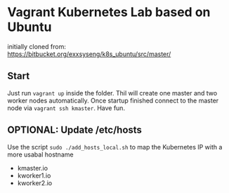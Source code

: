 # Vagrant Kubernetes Lab based on Ubuntu
initially cloned from: https://bitbucket.org/exxsyseng/k8s_ubuntu/src/master/

## Start
Just run `vagrant up` inside the folder. Thil will create one master and two worker nodes automatically. Once startup finished connect to the master node via `vagrant ssh kmaster`.
Have fun.

## OPTIONAL: Update /etc/hosts
Use the script `sudo ./add_hosts_local.sh` to map the Kubernetes IP with a more usabal hostname
- kmaster.io
- kworker1.io
- kworker2.io
